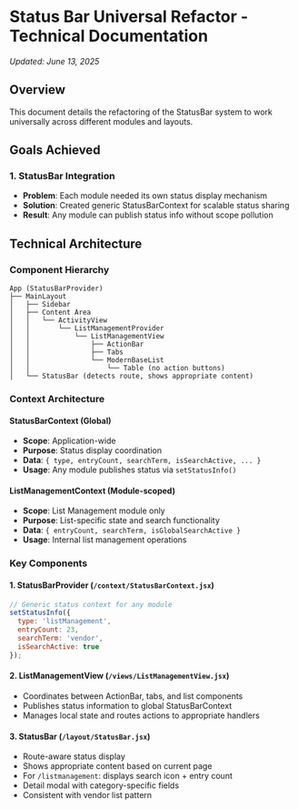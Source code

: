 # Status Bar Universal Refactor - Technical Documentation

*Updated: June 13, 2025*

## Overview

This document details the refactoring of the StatusBar system to work universally across different modules and layouts.

## Goals Achieved

### 1. StatusBar Integration  
- **Problem**: Each module needed its own status display mechanism
- **Solution**: Created generic StatusBarContext for scalable status sharing
- **Result**: Any module can publish status info without scope pollution

## Technical Architecture

### Component Hierarchy
```
App (StatusBarProvider)
├── MainLayout
│   ├── Sidebar
│   ├── Content Area
│   │   └── ActivityView
│   │       └── ListManagementProvider
│   │           └── ListManagementView
│   │               ├── ActionBar
│   │               ├── Tabs
│   │               └── ModernBaseList
│   │                   └── Table (no action buttons)
│   └── StatusBar (detects route, shows appropriate content)
```

### Context Architecture

#### StatusBarContext (Global)
- **Scope**: Application-wide
- **Purpose**: Status display coordination
- **Data**: `{ type, entryCount, searchTerm, isSearchActive, ... }`
- **Usage**: Any module publishes status via `setStatusInfo()`

#### ListManagementContext (Module-scoped)
- **Scope**: List Management module only
- **Purpose**: List-specific state and search functionality
- **Data**: `{ entryCount, searchTerm, isGlobalSearchActive }`
- **Usage**: Internal list management operations

### Key Components

#### 1. StatusBarProvider (`/context/StatusBarContext.jsx`)
```javascript
// Generic status context for any module
setStatusInfo({
  type: 'listManagement',
  entryCount: 23,
  searchTerm: 'vendor',
  isSearchActive: true
});
```

#### 2. ListManagementView (`/views/ListManagementView.jsx`)
- Coordinates between ActionBar, tabs, and list components
- Publishes status information to global StatusBarContext
- Manages local state and routes actions to appropriate handlers

#### 3. StatusBar (`/layout/StatusBar.jsx`)
- Route-aware status display
- Shows appropriate content based on current page
- For `/listmanagement`: displays search icon + entry count
- Detail modal with category-specific fields
- Consistent with vendor list pattern
